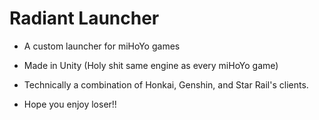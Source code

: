 # Radiant Launcher

- A custom launcher for miHoYo games

- Made in Unity (Holy shit same engine as every miHoYo game)

- Technically a combination of Honkai, Genshin, and Star Rail's clients.

- Hope you enjoy loser!!
